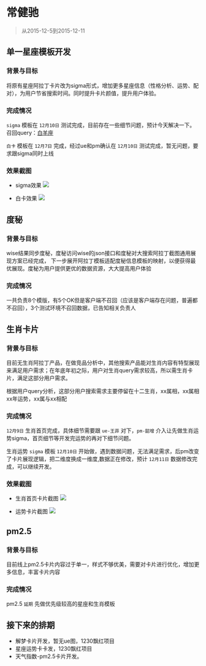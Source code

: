 # 常健驰

> 从2015-12-5到2015-12-11

## 单一星座模板开发

### 背景与目标

将原有星座阿拉丁卡片改为sigma形式，增加更多星座信息（性格分析、运势、配对），为用户节省搜索时间。同时提升卡片颜值，提升用户体验。

### 完成情况

`sigma` 模板在 `12月10日` 测试完成，目前存在一些细节问题，预计今天解决一下。 召回query：[白羊座](http://cq01-ala-fe-4.epc.baidu.com:8003/s?word=%E7%99%BD%E7%BE%8A%E5%BA%A7&sa=tb&ts=1444338&t_kt=0&rsv_pq=16477918060565658879&ss=101&t_it=1&rsv_sug4=2468&inputT=1864&oq=%E7%94%9F%E8%82%96%E8%BF%90%E5%8A%BF)

`白卡` 模板在 `12月7日` 完成，经过ue和pm确认在 `12月10日` 测试完成，暂无问题，要求跟sigma同时上线

### 效果截图

* sigma效果
![](img/v_changjianchi/xz.png)

* 白卡效果
![](img/v_changjianchi/bk.png)

## 度秘

### 背景与目标

wise结果同步度秘，度秘访问wise的json接口和度秘对大搜索阿拉丁截图通用展现方案已经完成，
下一步展开阿拉丁模板适配度秘信息模板的映射，以便获得最优展现。度秘为用户提供更优的数据资源，大大提高用户体验

### 完成情况

一共负责8个模版，有5个OK但是客户端不召回（应该是客户端存在问题，普遍都不召回），3个测试环境不召回数据，已告知相关负责人

## 生肖卡片

### 背景与目标

目前无生肖阿拉丁产品，在做竞品分析中，其他搜索产品能对生肖内容有特型展现来满足用户需求；在年底年初之际，用户对生肖query需求较高，所以需生肖卡片，满足这部分用户需求。

根据用户query分析，这部分用户搜索需求主要停留在十二生肖，xx属相，xx属相xx年运势，xx属与xx相配

### 完成情况

`12月9日` 生肖首页完成，具体细节需要跟 `ue-王菲` 对下，`pm-韶增` 介入让先做生肖运势sigma，首页细节等开发完运势的再对下细节问题。

生肖运势 `sigma` 模板 `12月10日` 开始做，遇到数据问题，无法满足需求，后pm改变了卡片展现逻辑，把二维度换成一维度,数据正在修改，预计 `12月11日` 数据修改完成，可以继续开发。

### 效果截图

* 生肖首页卡片截图
![](img/v_changjianchi/sx.png)

* 运势卡片截图
![](img/v_changjianchi/ys.png)

## pm2.5

### 背景与目标

目前线上pm2.5卡片内容过于单一，样式不够优美，需要对卡片进行优化，增加更多信息，丰富卡片内容

### 完成情况

pm2.5 `延期` 先做优先级较高的星座和生肖模板

## 接下来的排期

* 解梦卡片开发，暂无ue图，1230飘红项目
* 星座运势卡卡发，1230飘红项目
* 天气指数-pm2.5卡片开发。
